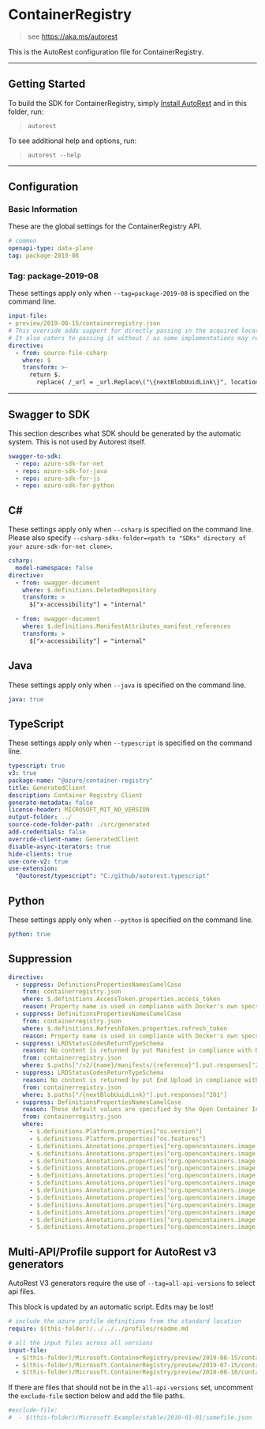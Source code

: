 # ContainerRegistry

> see https://aka.ms/autorest

This is the AutoRest configuration file for ContainerRegistry.

---

## Getting Started

To build the SDK for ContainerRegistry, simply [Install AutoRest](https://aka.ms/autorest/install) and in this folder, run:

> `autorest`

To see additional help and options, run:

> `autorest --help`
---

## Configuration

### Basic Information

These are the global settings for the ContainerRegistry API.

``` yaml
# common
openapi-type: data-plane
tag: package-2019-08
```
### Tag: package-2019-08

These settings apply only when `--tag=package-2019-08` is specified on the command line.

``` yaml $(tag) == 'package-2019-08'
input-file:
- preview/2019-08-15/containerregistry.json
# This override adds support for directly passing in the acquired location link (Since it starts with /)
# It also caters to passing it without / as some implementations may remove the initial / .
directive:
  - from: source-file-csharp
    where: $
    transform: >-
      return $.
        replace( /_url = _url.Replace\("\{nextBlobUuidLink\}", location\);/g, "_url = _url.Replace(location.StartsWith(\"/\") ? \"/{nextBlobUuidLink}\" : \"{nextBlobUuidLink}\", location);")
```

---

## Swagger to SDK

This section describes what SDK should be generated by the automatic system.
This is not used by Autorest itself.

``` yaml $(swagger-to-sdk)
swagger-to-sdk:
  - repo: azure-sdk-for-net
  - repo: azure-sdk-for-java
  - repo: azure-sdk-for-js
  - repo: azure-sdk-for-python
```

## C#

These settings apply only when `--csharp` is specified on the command line.
Please also specify `--csharp-sdks-folder=<path to "SDKs" directory of your azure-sdk-for-net clone>`.

``` yaml $(csharp)
csharp:
  model-namespace: false
directive:
  - from: swagger-document
    where: $.definitions.DeletedRepository
    transform: >
      $["x-accessibility"] = "internal"

  - from: swagger-document
    where: $.definitions.ManifestAttributes_manifest_references
    transform: >
      $["x-accessibility"] = "internal"
```

## Java

These settings apply only when `--java` is specified on the command line.

``` yaml $(java)
java: true
```

## TypeScript

These settings apply only when `--typescript` is specified on the command line.

``` yaml $(typescript)
typescript: true
v3: true
package-name: "@azure/container-registry"
title: GeneratedClient
description: Container Registry Client
generate-metadata: false
license-header: MICROSOFT_MIT_NO_VERSION
output-folder: ../
source-code-folder-path: ./src/generated
add-credentials: false
override-client-name: GeneratedClient
disable-async-iterators: true
hide-clients: true
use-core-v2: true
use-extension:
  "@autorest/typescript": "C:/github/autorest.typescript"
```

## Python
These settings apply only when `--python` is specified on the command line.

``` yaml $(python)
python: true
```

## Suppression

``` yaml
directive:
  - suppress: DefinitionsPropertiesNamesCamelCase
    from: containerregistry.json
    where: $.definitions.AccessToken.properties.access_token
    reason: Property name is used in compliance with Docker's own specs for compatibility purposes. Specifics https://docs.docker.com/registry/spec/auth/oauth/
  - suppress: DefinitionsPropertiesNamesCamelCase
    from: containerregistry.json
    where: $.definitions.RefreshToken.properties.refresh_token
    reason: Property name is used in compliance with Docker's own specs for compatibility purposes. Specifics https://docs.docker.com/registry/spec/auth/oauth/
  - suppress: LROStatusCodesReturnTypeSchema
    reason: No content is returned by put Manifest in compliance with Docker's own specs for compatibility purposes. Specifics https://docs.docker.com/registry/spec/api/#put-manifest
    from: containerregistry.json
    where: $.paths["/v2/{name}/manifests/{reference}"].put.responses["201"]
  - suppress: LROStatusCodesReturnTypeSchema
    reason: No content is returned by put End Upload in compliance with Docker's own specs for compatibility purposes. Specifics https://docs.docker.com/v17.12/registry/spec/api/
    from: containerregistry.json
    where: $.paths["/{nextBlobUuidLink}"].put.responses["201"]
  - suppress: DefinitionsPropertiesNamesCamelCase
    reason: These default values are specified by the Open Container Initiative. Used for cross compatibility. Specifics https://github.com/opencontainers/image-spec/blob/master/annotations.md#rules
    from: containerregistry.json
    where:
      - $.definitions.Platform.properties["os.version"]
      - $.definitions.Platform.properties["os.features"]
      - $.definitions.Annotations.properties["org.opencontainers.image.created"]
      - $.definitions.Annotations.properties["org.opencontainers.image.authors"]
      - $.definitions.Annotations.properties["org.opencontainers.image.url"]
      - $.definitions.Annotations.properties["org.opencontainers.image.documentation"]
      - $.definitions.Annotations.properties["org.opencontainers.image.source"]
      - $.definitions.Annotations.properties["org.opencontainers.image.version"]
      - $.definitions.Annotations.properties["org.opencontainers.image.revision"]
      - $.definitions.Annotations.properties["org.opencontainers.image.vendor"]
      - $.definitions.Annotations.properties["org.opencontainers.image.licenses"]
      - $.definitions.Annotations.properties["org.opencontainers.image.ref.name"]
      - $.definitions.Annotations.properties["org.opencontainers.image.title"]
      - $.definitions.Annotations.properties["org.opencontainers.image.description"]
```

## Multi-API/Profile support for AutoRest v3 generators

AutoRest V3 generators require the use of `--tag=all-api-versions` to select api files.

This block is updated by an automatic script. Edits may be lost!

``` yaml $(tag) == 'all-api-versions' /* autogenerated */
# include the azure profile definitions from the standard location
require: $(this-folder)/../../../profiles/readme.md

# all the input files across all versions
input-file:
  - $(this-folder)/Microsoft.ContainerRegistry/preview/2019-08-15/containerregistry.json
  - $(this-folder)/Microsoft.ContainerRegistry/preview/2019-07-15/containerregistry.json
  - $(this-folder)/Microsoft.ContainerRegistry/preview/2018-08-10/containerregistry.json

```

If there are files that should not be in the `all-api-versions` set,
uncomment the  `exclude-file` section below and add the file paths.

``` yaml $(tag) == 'all-api-versions'
#exclude-file:
#  - $(this-folder)/Microsoft.Example/stable/2010-01-01/somefile.json
```
